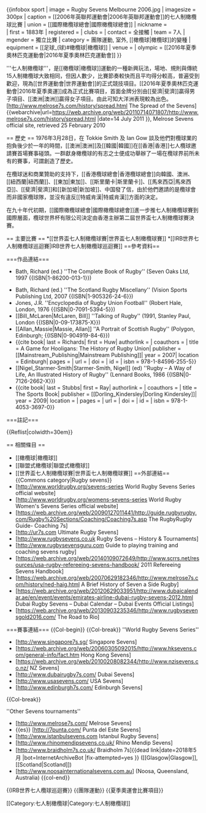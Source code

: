 {{infobox sport 
| image      = Rugby Sevens Melbourne 2006.jpg
| imagesize  = 300px
| caption    = [[2006年英聯邦運動會|2006年英聯邦運動會]]的七人制橄欖球比賽
| union      = [[國際橄欖球總會|國際橄欖球總會]]
| nickname   =  
| first      = 1883年
| registered = 
| clubs      = 
| contact    = 全接觸
| team       = 7人
| mgender    = 獨立比賽
| category   = 團隊運動, 室外, [[橄欖球|橄欖球]]的變種
| equipment  = [[足球_(球)#橄欖球|橄欖球]]
| venue      = 
| olympic    = [[2016年夏季奧林匹克運動會|2016年夏季奧林匹克運動會]]
}}

'''七人制橄欖球'''，是[[橄欖球|橄欖球]]運動的一種新興玩法，場地、規則與傳統15人制橄欖球大致相同，但因人數少，比賽節奏較快而且平均得分較高，普遍受到歡迎，現為[[世界運動會|世界運動會]]的正式競技項目。[[2016年夏季奧林匹克運動會|2016年夏季奧運]]成為正式比賽項目，首面金牌分別由[[斐濟|斐濟]]贏得男子項目、[[澳洲|澳洲]]贏得女子項目。由此可知大洋洲表現較為出色。<ref>[http://www.melrose7s.com/history/spread.html The Spread of the Sevens] {{webarchive|url=https://web.archive.org/web/20110714071807/http://www.melrose7s.com/history/spread.html |date=14 July 2011 }}, Melrose Sevens official site, retrieved 25 February 2010</ref>

== 歷史 ==
1976年3月28日，在 Tokkie Smith 及 Ian Gow 談及他們對欖球業的抱負後少於一年的時間，[[澳洲|澳洲]]及[[韓國|韓國]]在[[香港|香港]]七人欖球邀請賽首場賽事碰頭。一群獻身橄欖球的有志之士便成功舉辦了一場在欖球界前所未有的賽事，可謂創造了歷史。 

在欖球迷和商業贊助的支持下，[[香港欖球總會|香港欖球總會]]向韓國、澳洲、[[紐西蘭|紐西蘭]]、[[東加|東加]]、[[斯里蘭卡|斯里蘭卡]]、[[馬來西亞|馬來西亞]]、[[斐濟|斐濟]]和[[新加坡|新加坡]]、中国發了信，由於他們邀請的是欖球會而非國家欖球隊，並沒有違反[[特威肯漢|特威肯漢]]方面的決定。 

在九十年代初期，[[國際橄欖球總會|國際橄欖球總會]]進一步推七人制橄欖球賽到國際層面，欖球世界杯有限公司決定由香港主辦第二屆世界盃七人制橄欖球賽決賽。

== 主要比賽 ==
*[[世界盃七人制橄欖球賽|世界盃七人制橄欖球賽]]
*[[IRB世界七人制橄欖球巡迴賽|IRB世界七人制橄欖球巡迴賽]]
==參考資料==

===作品連結===

* Bath, Richard (ed.) ''The Complete Book of Rugby'' (Seven Oaks Ltd, 1997 {{ISBN|1-86200-013-1}})
<!--<ref>{{cite book
 | editor-last = Bath | editor-first = Richard
 | date = 1997
 | title = Complete Book of Rugby
 | publisher = Seven Oaks Ltd
 | ISBN = 1-86200-013-1}}</ref> -->
* Bath, Richard (ed.) ''The Scotland Rugby Miscellany'' (Vision Sports Publishing Ltd, 2007 {{ISBN|1-905326-24-6}})
* Jones, J.R. ''Encyclopedia of Rugby Union Football'' (Robert Hale, London, 1976 {{ISBN|0-7091-5394-5}})
* [[Bill_McLaren|McLaren, Bill]] ''Talking of Rugby'' (1991, Stanley Paul, London {{ISBN|0-09-173875-X}})
* [[Allan_Massie|Massie, Allan]] ''A Portrait of Scottish Rugby'' (Polygon, Edinburgh; {{ISBN|0-904919-84-6}})
* {{cite book| last = Richards| first = Huw| authorlink = | coauthors = | title = A Game for Hooligans: The History of Rugby Union| publisher = [[Mainstream_Publishing|Mainstream Publishing]]| year = 2007| location = Edinburgh| pages = | url = | doi = | id = | isbn = 978-1-84596-255-5}}
* [[Nigel_Starmer-Smith|Starmer-Smith, Nigel]] (ed) ''Rugby – A Way of Life, An Illustrated History of Rugby'' (Lennard Books, 1986 {{ISBN|0-7126-2662-X}})
* {{cite book| last = Stubbs| first = Ray| authorlink = | coauthors = | title = The Sports Book| publisher = [[Dorling_Kindersley|Dorling Kindersley]]| year = 2009| location = | pages = | url = | doi = | id = | isbn = 978-1-4053-3697-0}}

===註記===

{{Reflist|colwidth=30em}}

== 相關條目 ==
* [[橄欖球|橄欖球]]
* [[聯盟式橄欖球|聯盟式橄欖球]]
* [[世界盃七人制橄欖球賽|世界盃七人制橄欖球賽]]
==外部連結==
{{Commons category|Rugby sevens}}
* [http://www.worldrugby.org/sevens-series World Rugby Sevens Series official website]
* [http://www.worldrugby.org/womens-sevens-series World Rugby Women's Sevens Series official website]
* [https://web.archive.org/web/20090127011441/http://guide.rugbyrugby.com/Rugby%20Sections/Coaching/Coaching7s.asp The RugbyRugby Guide- Coaching 7s]
* [http://ur7s.com Ultimate Rugby Sevens]
* [http://www.rugbysevens.co.uk Rugby Sevens – History & Tournaments]
* [http://www.rugbysevensguru.com Guide to playing training and coaching sevens rugby]
* [https://web.archive.org/web/20140109072649/http://www.scrrs.net/resources/usa-rugby-refereeing-sevens-handbook/ 2011 Refereeing Sevens Handbook]
* [https://web.archive.org/web/20070629182346/http://www.melrose7s.com/history/ned-haig.html A Brief History of Seven a Side Rugby]
* [https://web.archive.org/web/20120629033951/http://www.dubaicalendar.ae/en/event/events/emirates-airline-dubai-rugby-sevens-2012.html Dubai Rugby Sevens – Dubai Calendar – Dubai Events Official Listings]
* [https://web.archive.org/web/20130903235346/http://www.rugbysevensgold2016.com/ The Road to Rio]

===賽事連結===
{{Col-begin}}
{{Col-break}}
''World Rugby Sevens Series''
* [http://www.singapore7s.sg/ Singapore Sevens]
* [https://web.archive.org/web/20060305092015/http://www.hksevens.com/general-info/fact.htm Hong Kong Sevens]
* [https://web.archive.org/web/20100208082344/http://www.nzisevens.co.nz/ NZ Sevens]
* [http://www.dubairugby7s.com/ Dubai Sevens]
* [http://www.usasevens.com/ USA Sevens]
* [http://www.edinburgh7s.com/ Edinburgh Sevens]

{{Col-break}}

''Other Sevens tournaments''
* [http://www.melrose7s.com/ Melrose Sevens]
* {{es}} [http://7punta.com/ Punta del Este Sevens]
* [http://www.istanbulsevens.com Istanbul Rugby Sevens]
* [http://www.rhinomendipsevens.co.uk/ Rhino Mendip Sevens]
* [http://www.braidholm7s.co.uk/ Braidholm 7s]{{dead link|date=2018年5月 |bot=InternetArchiveBot |fix-attempted=yes }} ([[Glasgow|Glasgow]], [[Scotland|Scotland]])
* [http://www.noosainternationalsevens.com.au] (Noosa, Queensland, Australia)
{{col-end}}


{{IRB世界七人欖球巡迴賽}}
{{團隊運動}}
{{夏季奧運會比賽項目}}

[[Category:七人制橄欖球|Category:七人制橄欖球]]